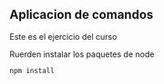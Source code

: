 ## Aplicacion de comandos

Este es el ejercicio del curso


Ruerden instalar los paquetes de node

````````````
npm install
````````````
